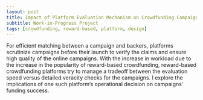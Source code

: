 ```yaml
---
layout: post
title: Impact of Platform Evaluation Mechanism on Crowdfunding Campaigns.
subtitle: Work-in-Progress Project  
tags: [crowdfunding, reward-based, platform, design]
---
```


For efficient matching between a campaign and backers, platforms scrutinize campaigns before their launch to verify the claims and ensure high quality of the online campaigns. With the increase in workload due to the increase in the popularity of
reward-based crowdfunding, reward-based crowdfunding platforms try to manage a tradeoff between the evaluation speed versus detailed veracity checks for the campaigns. I explore the implications of
one such platform’s operational decision on campaigns’ funding success.

<!--- Check out the [paper](https://papers.ssrn.com/sol3/papers.cfm?abstract_id=2962348\\1). -->


